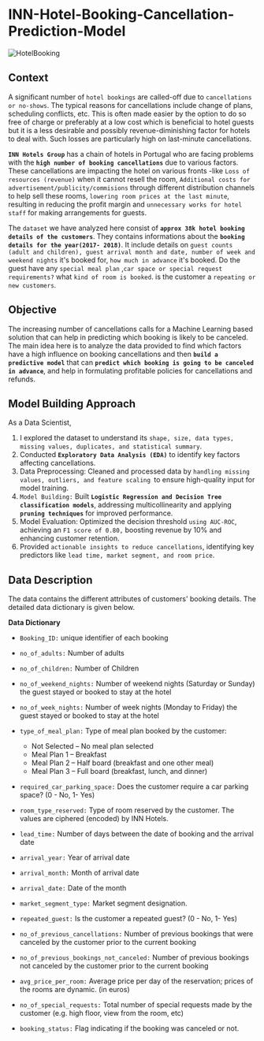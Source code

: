 # INN-Hotel-Booking-Cancellation-Prediction-Model

![HotelBooking](https://github.com/user-attachments/assets/8b2585b5-faec-437c-8e1a-766453069781)

## Context

A significant number of `hotel bookings` are called-off due to `cancellations or no-shows`. The typical reasons for cancellations include change of plans, scheduling conflicts, etc. This is often made easier by the option to do so free of charge or preferably at a low cost which is beneficial to hotel guests but it is a less desirable and possibly revenue-diminishing factor for hotels to deal with. Such losses are particularly high on last-minute cancellations.
  
**`INN Hotels Group`** has a chain of hotels in Portugal who are facing problems with the **`high number of booking cancellations`** due to various factors. 
These cancellations are impacting the hotel on various fronts -like `Loss of resources (revenue)` when it cannot resell the room, `Additional costs for advertisement/publicity/commisions` through different distribution channels to help sell these rooms, `lowering room prices at the last minute`, resulting in reducing the profit margin and `unnecessary works for hotel staff` for making arrangements for guests.

The `dataset` we have analyzed here consist of **`approx 38k hotel booking details of the customers`**. They contains informations about the **`booking details for the year(2017- 2018)`**. It include details on `guest counts (adult and children), guest arrival month and date, number of week and weekend nights` it's booked for, `how much in advance` it's booked. Do the guest have any `special meal plan` ,`car space or special request requirements?` what `kind of room is booked`. is the customer a `repeating or new customers`.

## Objective
The increasing number of cancellations calls for a Machine Learning based solution that can help in predicting which booking is likely to be canceled. The main idea here is to analyze the data provided to find which factors have a high influence on booking cancellations and then **`build a predictive model`** that can **`predict which booking is going to be canceled in advance`**, and help in formulating profitable policies for cancellations and refunds.

## Model Building Approach

As a Data Scientist,
1. I explored the dataset to understand its `shape, size, data types, missing values, duplicates, and statistical summary`.
2. Conducted **`Exploratory Data Analysis (EDA)`** to identify key factors affecting cancellations.
3. Data Preprocessing: Cleaned and processed data by `handling missing values, outliers, and feature scaling `to ensure high-quality input for model training.
4. `Model Building:` Built **`Logistic Regression and Decision Tree classification models`**, addressing multicollinearity and applying **`pruning techniques`** for improved performance.
5. Model Evaluation: Optimized the decision threshold `using AUC-ROC`, achieving an `F1 score of 0.80,` boosting revenue by 10% and enhancing customer retention.
6. Provided `actionable insights to reduce cancellations`, identifying key predictors like `lead time, market segment, and room price`.
   
## Data Description
The data contains the different attributes of customers' booking details. The detailed data dictionary is given below.

**Data Dictionary**

* `Booking_ID:` unique identifier of each booking
* `no_of_adults:` Number of adults
* `no_of_children:` Number of Children
* `no_of_weekend_nights:` Number of weekend nights (Saturday or Sunday) the guest stayed or booked to stay at the hotel
* `no_of_week_nights:` Number of week nights (Monday to Friday) the guest stayed or booked to stay at the hotel
* `type_of_meal_plan:` Type of meal plan booked by the customer:
    * Not Selected – No meal plan selected
    * Meal Plan 1 – Breakfast
    * Meal Plan 2 – Half board (breakfast and one other meal)
    * Meal Plan 3 – Full board (breakfast, lunch, and dinner)
* `required_car_parking_space:` Does the customer require a car parking space? (0 - No, 1- Yes)
* `room_type_reserved:` Type of room reserved by the customer. The values are ciphered (encoded) by INN Hotels.
* `lead_time:` Number of days between the date of booking and the arrival date
* `arrival_year:` Year of arrival date
* `arrival_month:` Month of arrival date
* `arrival_date:` Date of the month
* `market_segment_type:` Market segment designation.
* `repeated_guest:` Is the customer a repeated guest? (0 - No, 1- Yes)
* `no_of_previous_cancellations:` Number of previous bookings that were canceled by the customer prior to the current booking
* `no_of_previous_bookings_not_canceled:` Number of previous bookings not canceled by the customer prior to the current booking
  
* `avg_price_per_room:` Average price per day of the reservation; prices of the rooms are dynamic. (in euros)
* `no_of_special_requests:` Total number of special requests made by the customer (e.g. high floor, view from the room, etc)
* `booking_status:` Flag indicating if the booking was canceled or not.
  
